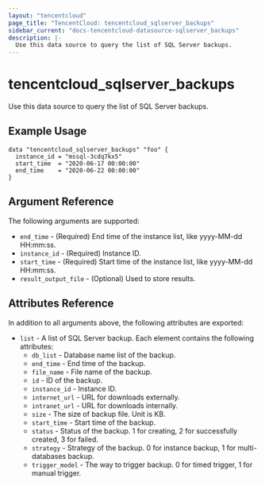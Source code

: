 ```yaml
---
layout: "tencentcloud"
page_title: "TencentCloud: tencentcloud_sqlserver_backups"
sidebar_current: "docs-tencentcloud-datasource-sqlserver_backups"
description: |-
  Use this data source to query the list of SQL Server backups.
---
```


# tencentcloud_sqlserver_backups

Use this data source to query the list of SQL Server backups.

## Example Usage

```hcl
data "tencentcloud_sqlserver_backups" "foo" {
  instance_id = "mssql-3cdq7kx5"
  start_time  = "2020-06-17 00:00:00"
  end_time    = "2020-06-22 00:00:00"
}
```

## Argument Reference

The following arguments are supported:

* `end_time` - (Required) End time of the instance list, like yyyy-MM-dd HH:mm:ss.
* `instance_id` - (Required) Instance ID.
* `start_time` - (Required) Start time of the instance list, like yyyy-MM-dd HH:mm:ss.
* `result_output_file` - (Optional) Used to store results.

## Attributes Reference

In addition to all arguments above, the following attributes are exported:

* `list` - A list of SQL Server backup. Each element contains the following attributes:
  * `db_list` - Database name list of the backup.
  * `end_time` - End time of the backup.
  * `file_name` - File name of the backup.
  * `id` - ID of the backup.
  * `instance_id` - Instance ID.
  * `internet_url` - URL for downloads externally.
  * `intranet_url` - URL for downloads internally.
  * `size` - The size of backup file. Unit is KB.
  * `start_time` - Start time of the backup.
  * `status` - Status of the backup. 1 for creating, 2 for successfully created, 3 for failed.
  * `strategy` - Strategy of the backup. 0 for instance backup, 1 for multi-databases backup.
  * `trigger_model` - The way to trigger backup. 0 for timed trigger, 1 for manual trigger.


